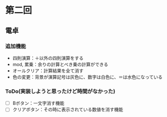 # 第二回
## 電卓
### 追加機能
- 四則演算：＋以外の四則演算をする
- mod, 累乗：余りの計算とべき乗の計算ができる
- オールクリア：計算結果を全て消す
- 色の変更：背景が演算記号は灰色に、数字は白色に、＝は水色になっている

### ToDo(実装しようと思ったけど時間がなかった)
- [ ] Bボタン：一文字消す機能
- [ ] クリアボタン：その時に表示されている数値を消す機能
